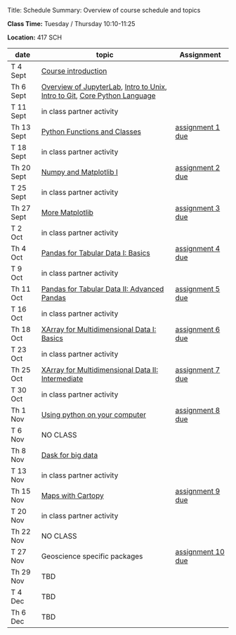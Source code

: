Title: Schedule
Summary: Overview of course schedule and topics

**Class Time:** Tuesday / Thursday 10:10-11:25

**Location:** 417 SCH


| date       | topic                                             | Assignment        |
|------------|---------------------------------------------------|-------------------|
| T 4 Sept   | [Course introduction]({filename}/Lectures/introduction.md)       |                   |
| Th 6 Sept  |  [Overview of JupyterLab]({filename}/Lectures/intro_to_jupyterlab.md), [Intro to Unix]({filename}/Lectures/intro_to_unix.md), [Intro to Git]({filename}/Lectures/intro_to_git.md), [Core Python Language]({filename}/Lectures/intro_to_python.ipynb)                              |                   |
| T 11 Sept  | in class partner activity                         |                   |
| Th 13 Sept | [Python Functions and Classes]({filename}/Lectures/functions_classes_modules.ipynb)                       | [assignment 1 due]({filename}/Assignments/assignment_1.ipynb)  |
| T 18 Sept  | in class partner activity                         |                   |
| Th 20 Sept | [Numpy and Matplotlib I]({filename}/Lectures/numpy_and_matplotlib.ipynb)                             | [assignment 2 due]({filename}/Assignments/assignment_2.ipynb)   |
| T 25 Sept  | in class partner activity                         |                   |
| Th 27 Sept | [More Matplotlib]({filename}/Lectures/more_matplotlib.ipynb)                       | [assignment 3 due]({filename}/Assignments/Assignment_3.ipynb)   |
| T 2 Oct    | in class partner activity                         |                   |
| Th 4 Oct   | [Pandas for Tabular Data I: Basics]({filename}/Lectures/pandas.ipynb)     | [assignment 4 due]({filename}/Assignments/assignment_4.ipynb)   |
| T 9 Oct    | in class partner activity                         |                   |
| Th 11 Oct  | [Pandas for Tabular Data II: Advanced Pandas]({filename}/Lectures/pandas_groupby.ipynb) | [assignment 5 due]({filename}/Assignments/assignment_5_pandas.ipynb) |
| T 16 Oct   | in class partner activity                         |                   |
| Th 18 Oct  | [XArray for Multidimensional Data I: Basics]({filename}/Lectures/xarray-part2.ipynb) | [assignment 6 due]({filename}/Assignments/assignment_6_pandas_groupby.ipynb)  |
| T 23 Oct   | in class partner activity                         |                   |
| Th 25 Oct  | [XArray for Multidimensional Data II: Intermediate]({filename}/Lectures/xarray-part2.ipynb) | [assignment 7 due]({filename}/Assignments/assignment_7_xarray.ipynb)  |
| T 30 Oct   | in class partner activity                         |                   |
| Th 1 Nov   | [Using python on your computer]({filename}/Lectures/python_environments.md) | [assignment 8 due]({filename}/Assignments/assignment_8_xarray_groupby.ipynb)   |
| T 6 Nov    | NO CLASS                                          |                   |
| Th 8 Nov   | [Dask for big data]({filename}/Lectures/dask.ipynb)                         |                   |
| T 13 Nov   | in class partner activity                         |                   |
| Th 15 Nov  | [Maps with Cartopy]({filename}/Lectures/mapping_cartopy.ipynb) | [assignment 9 due]({filename}/Assignments/assignment_9_profiling.ipynb)  |
| T 20 Nov   | in class partner activity                         |                   |
| Th 22 Nov  | NO CLASS                                          |                   |
| T 27 Nov   | Geoscience specific packages                       | [assignment 10 due]({filename}/Assignments/assignment_10_cartopy.ipynb) |
| Th 29 Nov  | TBD                                               |                   |
| T 4 Dec    | TBD                                               |                   |
| Th 6 Dec   | TBD                                               |                   |
